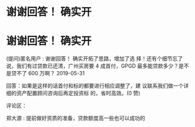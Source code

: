 # 谢谢回答！ 确实开

# 谢谢回答！ 确实开

(提问)匿名用户 : 谢谢回答！ 确实开拓了思路，增加了选 择！还有个细节忘了说，我们有过贷款已还清，广州买房要 4 成首付，GPGD 最多能贷款多少？是不是贷不了 600 万啊？ 2019-05-31

回答：如果是这样的话首付和标的都要进行相应调整了，建 议联系我们做一个详细的资产配置顾问咨询后再定投资标 的，省时高效。(0 赞)

评论区：

郑大源 : 提前做好资质的准备，贷款额度高一些也可以成功的